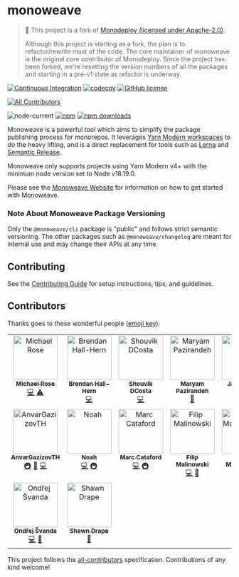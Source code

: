 # monoweave

> 📢 This project is a fork of [Monodeploy (licensed under Apache-2.0)](https://github.com/tophat/monodeploy).
>
> Although this project is starting as a fork, the plan is to refactor/rewrite most of the code. The core maintainer of monoweave is the original core contributor of Monodeploy. Since the project has been forked, we're resetting the version numbers of all the packages and starting in a pre-v1 state as refactor is underway.

[![Continuous Integration](https://github.com/monoweave/monoweave/actions/workflows/pull-request.yml/badge.svg)](https://github.com/monoweave/monoweave/actions/workflows/pull-request.yml)
[![codecov](https://codecov.io/gh/monoweave/monoweave/branch/main/graph/badge.svg)](https://codecov.io/gh/monoweave/monoweave)
[![GitHub license](https://img.shields.io/github/license/monoweave/monoweave)](https://github.com/monoweave/monoweave/blob/main/LICENSE)
<!-- ALL-CONTRIBUTORS-BADGE:START - Do not remove or modify this section -->
[![All Contributors](https://img.shields.io/badge/all_contributors-16-orange.svg?style=flat-square)](#contributors-)
<!-- ALL-CONTRIBUTORS-BADGE:END -->

![node-current](https://img.shields.io/node/v/@monoweave/cli)
[![npm](https://img.shields.io/npm/v/@monoweave/cli.svg)](https://www.npmjs.com/package/@monoweave/cli)
[![npm downloads](https://img.shields.io/npm/dm/monoweave.svg)](https://npm-stat.com/charts.html?package=@monoweave/cli)


Monoweave is a powerful tool which aims to simplify the package publishing process for monorepos. It leverages [Yarn Modern workspaces](https://yarnpkg.com/features/workspaces) to do the heavy lifting, and is a direct replacement for tools such as [Lerna](https://github.com/lerna/lerna) and [Semantic Release](https://github.com/semantic-release/semantic-release).

Monoweave only supports projects using Yarn Modern v4+ with the minimum node version set to Node v18.19.0.

Please see the [Monoweave Website](https://monoweave.github.io/monoweave/) for information on how to get started with Monoweave.

### Note About Monoweave Package Versioning

Only the `@monoweave/cli` package is "public" and follows strict semantic versioning. The other packages such as `@monoweave/changelog` are meant for internal use and may change their APIs at any time.

## Contributing

See the [Contributing Guide](https://monoweave.github.io/monoweave/contributing) for setup instructions, tips, and guidelines.

## Contributors

Thanks goes to these wonderful people ([emoji key](https://allcontributors.org/docs/en/emoji-key)):

<!-- ALL-CONTRIBUTORS-LIST:START - Do not remove or modify this section -->
<!-- prettier-ignore-start -->
<!-- markdownlint-disable -->
<table>
  <tbody>
    <tr>
      <td align="center" valign="top" width="14.28%"><a href="http://msrose.github.io"><img src="https://avatars3.githubusercontent.com/u/3495264?v=4?s=100" width="100px;" alt="Michael Rose"/><br /><sub><b>Michael Rose</b></sub></a><br /><a href="https://github.com/monoweave/monoweave/commits?author=msrose" title="Code">💻</a> <a href="https://github.com/monoweave/monoweave/commits?author=msrose" title="Tests">⚠️</a></td>
      <td align="center" valign="top" width="14.28%"><a href="https://github.com/thebrendan"><img src="https://avatars1.githubusercontent.com/u/48444889?v=4?s=100" width="100px;" alt="Brendan Hall-Hern"/><br /><sub><b>Brendan Hall-Hern</b></sub></a><br /><a href="https://github.com/monoweave/monoweave/commits?author=thebrendan" title="Code">💻</a></td>
      <td align="center" valign="top" width="14.28%"><a href="https://opensource.tophat.com"><img src="https://avatars0.githubusercontent.com/u/6020693?v=4?s=100" width="100px;" alt="Shouvik DCosta"/><br /><sub><b>Shouvik DCosta</b></sub></a><br /><a href="https://github.com/monoweave/monoweave/commits?author=sdcosta" title="Code">💻</a></td>
      <td align="center" valign="top" width="14.28%"><a href="https://github.com/maryampaz"><img src="https://avatars1.githubusercontent.com/u/30090413?v=4?s=100" width="100px;" alt="Maryam Pazirandeh"/><br /><sub><b>Maryam Pazirandeh</b></sub></a><br /><a href="#design-maryampaz" title="Design">🎨</a></td>
      <td align="center" valign="top" width="14.28%"><a href="https://jakebolam.com"><img src="https://avatars2.githubusercontent.com/u/3534236?v=4?s=100" width="100px;" alt="Jake Bolam"/><br /><sub><b>Jake Bolam</b></sub></a><br /><a href="https://github.com/monoweave/monoweave/commits?author=jakebolam" title="Documentation">📖</a></td>
      <td align="center" valign="top" width="14.28%"><a href="http://emmanuel.ogbizi.com"><img src="https://avatars0.githubusercontent.com/u/2528959?v=4?s=100" width="100px;" alt="Emmanuel Ogbizi"/><br /><sub><b>Emmanuel Ogbizi</b></sub></a><br /><a href="https://github.com/monoweave/monoweave/pulls?q=is%3Apr+reviewed-by%3Aiamogbz" title="Reviewed Pull Requests">👀</a></td>
      <td align="center" valign="top" width="14.28%"><a href="https://github.com/lime-green"><img src="https://avatars0.githubusercontent.com/u/9436142?v=4?s=100" width="100px;" alt="Josh DM"/><br /><sub><b>Josh DM</b></sub></a><br /><a href="https://github.com/monoweave/monoweave/commits?author=lime-green" title="Code">💻</a> <a href="#infra-lime-green" title="Infrastructure (Hosting, Build-Tools, etc)">🚇</a></td>
    </tr>
    <tr>
      <td align="center" valign="top" width="14.28%"><a href="https://github.com/AnvarGazizovTH"><img src="https://avatars1.githubusercontent.com/u/69803154?v=4?s=100" width="100px;" alt="AnvarGazizovTH"/><br /><sub><b>AnvarGazizovTH</b></sub></a><br /><a href="#infra-AnvarGazizovTH" title="Infrastructure (Hosting, Build-Tools, etc)">🚇</a> <a href="#tool-AnvarGazizovTH" title="Tools">🔧</a> <a href="https://github.com/monoweave/monoweave/commits?author=AnvarGazizovTH" title="Code">💻</a></td>
      <td align="center" valign="top" width="14.28%"><a href="https://noahnu.com/"><img src="https://avatars0.githubusercontent.com/u/1297096?v=4?s=100" width="100px;" alt="Noah"/><br /><sub><b>Noah</b></sub></a><br /><a href="https://github.com/monoweave/monoweave/commits?author=noahnu" title="Code">💻</a> <a href="#infra-noahnu" title="Infrastructure (Hosting, Build-Tools, etc)">🚇</a></td>
      <td align="center" valign="top" width="14.28%"><a href="https://www.karnov.club/"><img src="https://avatars2.githubusercontent.com/u/6210361?v=4?s=100" width="100px;" alt="Marc Cataford"/><br /><sub><b>Marc Cataford</b></sub></a><br /><a href="https://github.com/monoweave/monoweave/commits?author=mcataford" title="Code">💻</a> <a href="#infra-mcataford" title="Infrastructure (Hosting, Build-Tools, etc)">🚇</a></td>
      <td align="center" valign="top" width="14.28%"><a href="https://github.com/fmal"><img src="https://avatars.githubusercontent.com/u/927591?v=4?s=100" width="100px;" alt="Filip Malinowski"/><br /><sub><b>Filip Malinowski</b></sub></a><br /><a href="https://github.com/monoweave/monoweave/commits?author=fmal" title="Code">💻</a> <a href="https://github.com/monoweave/monoweave/issues?q=author%3Afmal" title="Bug reports">🐛</a></td>
      <td align="center" valign="top" width="14.28%"><a href="https://www.ianmccaus.land"><img src="https://avatars.githubusercontent.com/u/20084398?v=4?s=100" width="100px;" alt="Ian McCausland"/><br /><sub><b>Ian McCausland</b></sub></a><br /><a href="https://github.com/monoweave/monoweave/commits?author=imccausl" title="Documentation">📖</a></td>
      <td align="center" valign="top" width="14.28%"><a href="https://github.com/EdieLemoine"><img src="https://avatars.githubusercontent.com/u/3886637?v=4?s=100" width="100px;" alt="Edie Lemoine"/><br /><sub><b>Edie Lemoine</b></sub></a><br /><a href="https://github.com/monoweave/monoweave/commits?author=EdieLemoine" title="Code">💻</a></td>
      <td align="center" valign="top" width="14.28%"><a href="https://github.com/dbasilio"><img src="https://avatars.githubusercontent.com/u/8311284?v=4?s=100" width="100px;" alt="Daniel Basilio"/><br /><sub><b>Daniel Basilio</b></sub></a><br /><a href="https://github.com/monoweave/monoweave/issues?q=author%3Adbasilio" title="Bug reports">🐛</a></td>
    </tr>
    <tr>
      <td align="center" valign="top" width="14.28%"><a href="https://papooch.github.io/"><img src="https://avatars.githubusercontent.com/u/46406259?v=4?s=100" width="100px;" alt="Ondřej Švanda"/><br /><sub><b>Ondřej Švanda</b></sub></a><br /><a href="https://github.com/monoweave/monoweave/commits?author=Papooch" title="Code">💻</a> <a href="https://github.com/monoweave/monoweave/commits?author=Papooch" title="Documentation">📖</a></td>
      <td align="center" valign="top" width="14.28%"><a href="http://dra.pe"><img src="https://avatars.githubusercontent.com/u/539437?v=4?s=100" width="100px;" alt="Shawn Drape"/><br /><sub><b>Shawn Drape</b></sub></a><br /><a href="https://github.com/monoweave/monoweave/commits?author=shawndrape" title="Documentation">📖</a></td>
    </tr>
  </tbody>
</table>

<!-- markdownlint-restore -->
<!-- prettier-ignore-end -->

<!-- ALL-CONTRIBUTORS-LIST:END -->

This project follows the [all-contributors](https://github.com/all-contributors/all-contributors) specification. Contributions of any kind welcome!
